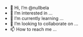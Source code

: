 - 👋 Hi, I’m @nullbela
- 👀 I’m interested in ...
- 🌱 I’m currently learning ...
- 💞️ I’m looking to collaborate on ...
- 📫 How to reach me ...

<!---
nullbela/nullbela is a ✨ special ✨ repository because its `README.md` (this file) appears on your GitHub profile.
You can click the Preview link to take a look at your changes.
--->
